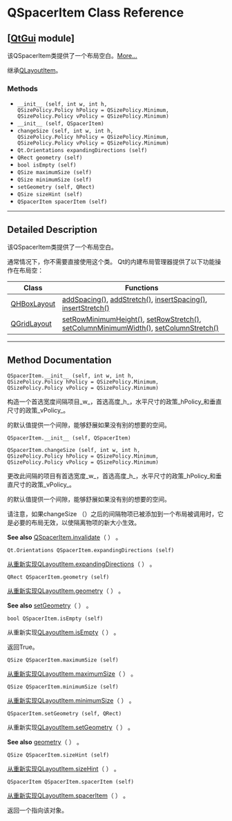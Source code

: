 # QSpacerItem Class Reference

## [[QtGui](index.htm) module]

该QSpacerItem类提供了一个布局空白。[More...](#details)

继承[QLayoutItem](qlayoutitem.html)。

### Methods

*   `__init__ (self, int w, int h, QSizePolicy.Policy hPolicy = QSizePolicy.Minimum, QSizePolicy.Policy vPolicy = QSizePolicy.Minimum)`
*   `__init__ (self, QSpacerItem)`
*   `changeSize (self, int w, int h, QSizePolicy.Policy hPolicy = QSizePolicy.Minimum, QSizePolicy.Policy vPolicy = QSizePolicy.Minimum)`
*   `Qt.Orientations expandingDirections (self)`
*   `QRect geometry (self)`
*   `bool isEmpty (self)`
*   `QSize maximumSize (self)`
*   `QSize minimumSize (self)`
*   `setGeometry (self, QRect)`
*   `QSize sizeHint (self)`
*   `QSpacerItem spacerItem (self)`

* * *

## Detailed Description

该QSpacerItem类提供了一个布局空白。

通常情况下，你不需要直接使用这个类。 Qt的内建布局管理器提供了以下功能操作在布局空：

| Class | Functions |
| --- | --- |
| [QHBoxLayout](qhboxlayout.html) | [addSpacing()](qboxlayout.html#addSpacing), [addStretch()](qboxlayout.html#addStretch), [insertSpacing()](qboxlayout.html#insertSpacing), [insertStretch()](qboxlayout.html#insertStretch) |
| [QGridLayout](qgridlayout.html) | [setRowMinimumHeight()](qgridlayout.html#setRowMinimumHeight), [setRowStretch()](qgridlayout.html#setRowStretch), [setColumnMinimumWidth()](qgridlayout.html#setColumnMinimumWidth), [setColumnStretch()](qgridlayout.html#setColumnStretch) |

* * *

## Method Documentation

```
QSpacerItem.__init__ (self, int w, int h, QSizePolicy.Policy hPolicy = QSizePolicy.Minimum, QSizePolicy.Policy vPolicy = QSizePolicy.Minimum)
```

构造一个首选宽度间隔项目_w_，首选高度_h_，水平尺寸的政策_hPolicy_和垂直尺寸的政策_vPolicy_。

的默认值提供一个间隙，能够舒展如果没有别的想要的空间。

```
QSpacerItem.__init__ (self, QSpacerItem)
```

```
QSpacerItem.changeSize (self, int w, int h, QSizePolicy.Policy hPolicy = QSizePolicy.Minimum, QSizePolicy.Policy vPolicy = QSizePolicy.Minimum)
```

更改此间隔的项目有首选宽度_w_，首选高度_h_，水平尺寸的政策_hPolicy_和垂直尺寸的政策_vPolicy_。

的默认值提供一个间隙，能够舒展如果没有别的想要的空间。

请注意，如果changeSize （）之后的间隔物项已被添加到一个布局被调用时，它是必要的布局无效，以使隔离物项的新大小生效。

**See also** [QSpacerItem.invalidate](qlayoutitem.html#invalidate)（ ） 。

```
Qt.Orientations QSpacerItem.expandingDirections (self)
```

[](index.htm)

[从重新实现](index.htm)[QLayoutItem.expandingDirections](qlayoutitem.html#expandingDirections)（ ） 。

```
QRect QSpacerItem.geometry (self)
```

[](qrect.html)

[从重新实现](qrect.html)[QLayoutItem.geometry](qlayoutitem.html#geometry)（ ） 。

**See also** [setGeometry](qspaceritem.html#setGeometry)（ ） 。

```
bool QSpacerItem.isEmpty (self)
```

从重新实现[QLayoutItem.isEmpty](qlayoutitem.html#isEmpty)（ ） 。

返回True。

```
QSize QSpacerItem.maximumSize (self)
```

[](qsize.html)

[从重新实现](qsize.html)[QLayoutItem.maximumSize](qlayoutitem.html#maximumSize)（ ） 。

```
QSize QSpacerItem.minimumSize (self)
```

[](qsize.html)

[从重新实现](qsize.html)[QLayoutItem.minimumSize](qlayoutitem.html#minimumSize)（ ） 。

```
QSpacerItem.setGeometry (self, QRect)
```

从重新实现[QLayoutItem.setGeometry](qlayoutitem.html#setGeometry)（ ） 。

**See also** [geometry](qspaceritem.html#geometry)（ ） 。

```
QSize QSpacerItem.sizeHint (self)
```

[](qsize.html)

[从重新实现](qsize.html)[QLayoutItem.sizeHint](qlayoutitem.html#sizeHint)（ ） 。

```
QSpacerItem QSpacerItem.spacerItem (self)
```

[](qspaceritem.html)

[从重新实现](qspaceritem.html)[QLayoutItem.spacerItem](qlayoutitem.html#spacerItem)（ ） 。

返回一个指向该对象。